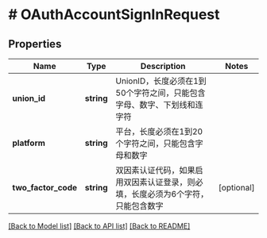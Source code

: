 # # OAuthAccountSignInRequest

## Properties

Name | Type | Description | Notes
------------ | ------------- | ------------- | -------------
**union_id** | **string** | UnionID，长度必须在1到50个字符之间，只能包含字母、数字、下划线和连字符 |
**platform** | **string** | 平台，长度必须在1到20个字符之间，只能包含字母和数字 |
**two_factor_code** | **string** | 双因素认证代码，如果启用双因素认证登录，则必填，长度必须为6个字符，只能包含数字 | [optional]

[[Back to Model list]](../../README.md#models) [[Back to API list]](../../README.md#endpoints) [[Back to README]](../../README.md)
